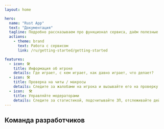 ```yaml
---
layout: home

hero:
  name: "Rust App"
  text: "Документация"
  tagline: Подробно рассказываем про функционал сервиса, даём полезные советы
  actions:
    - theme: brand
      text: Работа с сервисом
      link: /ru/getting-started/getting-started

features:
  - icon: 🛠️
    title: Информация об игроке
    details: Где играет, с кем играет, как давно играет, что делает?
  - icon: 🛠️
    title: Проверка на читы / макросы
    details: Следите за жалобами на игрока и вызывайте его на проверку не заходя в игру
  - icon:  🛠️
    title: Управляйте модераторами
    details: Следите за статистикой, подсчитывайте ЗП, отслеживайте действия
---
```


## Команда разработчиков

<script setup>
import { VPTeamMembers } from 'vitepress/theme';
import { withBase, useData } from 'vitepress';

import hougan from './assets/founders/hougan.jpg';
import olkuts from './assets/founders/olkuts.jpg';
import xacku from './assets/founders/xacku.jpg';

const members = [
  {
    avatar: '/assets/founders/hougan.jpg',
    name: 'Hougan',
    title: 'CTO',
  },
  {
    avatar: olkuts,
    name: 'Olkuts',
    title: 'Software Engineer',
  },
  {
    avatar: xacku,
    name: 'Xacku',
    title: 'СEO',
  },
];


const shuffled = members
    .map(value => ({ value, sort: Math.random() }))
    .sort((a, b) => a.sort - b.sort)
    .map(({ value }) => value)
</script>

<VPTeamMembers size="small" :members="shuffled" />